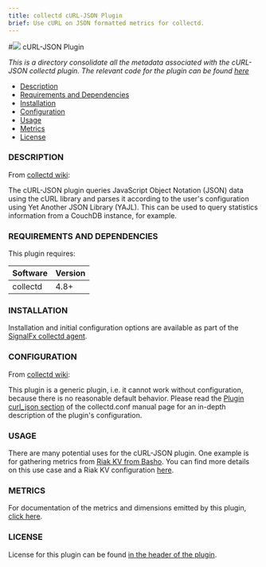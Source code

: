 ```yaml
---
title: collectd cURL-JSON Plugin
brief: Use cURL on JSON formatted metrics for collectd.
---
```


#![](https://github.com/signalfx/integrations/blob/master/collectd/img/integrations_collectd.png) cURL-JSON Plugin  

_This is a directory consolidate all the metadata associated with the cURL-JSON collectd plugin. The relevant code for the plugin can be found [here](https://github.com/signalfx/collectd/blob/master/src/curl_json.c)_

- [Description](#description)
- [Requirements and Dependencies](#requirements-and-dependencies)
- [Installation](#installation)
- [Configuration](#configuration)
- [Usage](#usage)
- [Metrics](#metrics)
- [License](#license)

### DESCRIPTION

From [collectd wiki](https://collectd.org/wiki/index.php/Plugin:cURL-JSON):

The cURL-JSON plugin queries JavaScript Object Notation (JSON) data using the cURL library and parses it according to the user's configuration using Yet Another JSON Library (YAJL). This can be used to query statistics information from a CouchDB instance, for example.

### REQUIREMENTS AND DEPENDENCIES

This plugin requires:

| Software  | Version        |
|-----------|----------------|
| collectd  | 4.8+ |

### INSTALLATION

Installation and initial configuration options are available as part of the [SignalFx collectd agent](https://github.com/signalfx/integrations/tree/master/collectd). 


### CONFIGURATION

From [collectd wiki](https://collectd.org/wiki/index.php/Plugin:cURL-JSON):

This plugin is a generic plugin, i.e. it cannot work without configuration, because there is no reasonable default behavior. Please read the [Plugin curl_json section](https://collectd.org/documentation/manpages/collectd.conf.5.shtml#plugin_curl_json) of the collectd.conf manual page for an in-depth description of the plugin's configuration.

### USAGE

There are many potential uses for the cURL-JSON plugin. One example is for gathering metrics from [Riak KV from Basho](http://basho.com/products/riak-kv/). You can find more details on this use case and a Riak KV configuration [here](https://github.com/signalfx/integrations/tree/master/collectd-riak).

### METRICS

For documentation of the metrics and dimensions emitted by this plugin, [click here](././docs).

### LICENSE

License for this plugin can be found [in the header of the plugin](https://github.com/signalfx/collectd/blob/master/src/curl_json.c).
